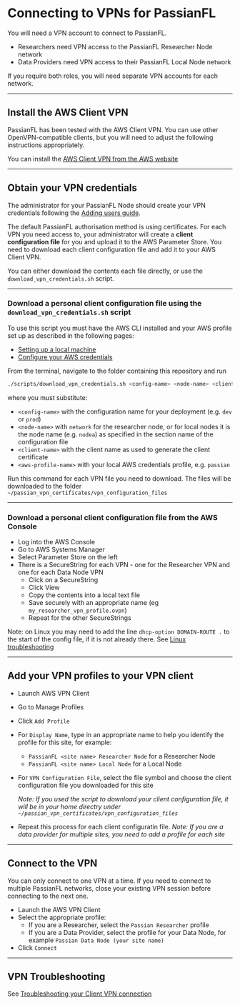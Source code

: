 # Connecting to VPNs for PassianFL

You will need a VPN account to connect to PassianFL.
- Researchers need VPN access to the PassianFL Researcher Node network
- Data Providers need VPN access to their PassianFL Local Node network

If you require both roles, you will need separate VPN accounts for each network.

---

## Install the AWS Client VPN

PassianFL has been tested with the AWS Client VPN.
You can use other OpenVPN-compatible clients, but you will need to adjust the following 
instructions appropriately. 

You can install the 
[AWS Client VPN from the AWS website](https://aws.amazon.com/vpn/client-vpn-download)

---

## Obtain your VPN credentials

The administrator for your PassianFL Node should create your VPN
credentials following the [Adding users guide](adding-users.md).

The default PassianFL authorisation method is using certificates. For each VPN you need access to, 
your administrator will create a **client configuration file** for you and upload it to the AWS
Parameter Store. You need to download each client configuration file and add it to your AWS Client
VPN.

You can either download the contents each file directly, or use the `download_vpn_credentials.sh`
script.

---

### Download a personal client configuration file using the `download_vpn_credentials.sh` script

To use this script you must have the AWS CLI installed and your AWS profile set up as described in
the following pages:
- [Setting up a local machine](deployment-machine-setup.md)
- [Configure your AWS credentials](configure-aws-credentials.md)

From the terminal, navigate to the folder containing this repository and run
```bash
./scripts/download_vpn_credentials.sh <config-name> <node-name> <client-name> <aws-profile-name> 
```
where you must substitute:
- `<config-name>` with the configuration name for your deployment (e.g. `dev` or `prod`)
- `<node-name>` with `network` for the researcher node, or for local nodes it is the node name
(e.g. `nodea`) as specified in the section name of the configuration file
- `<client-name>` with the client name as used to generate the client certificate
- `<aws-profile-name>` with your local AWS credentials profile, e.g. `passian`  

Run this command for each VPN file you need to download. The files will be downloaded to 
the folder `~/passian_vpn_certificates/vpn_configuration_files`

---

### Download a personal client configuration file from the AWS Console

- Log into the AWS Console
- Go to AWS Systems Manager
- Select Parameter Store on the left
- There is a SecureString for each VPN - one for the Researcher VPN and one for each Data Node VPN
  - Click on a SecureString
  - Click View
  - Copy the contents into a local text file
  - Save securely with an appropriate name (eg `my_researcher_vpn_profile.ovpn`)
  - Repeat for the other SecureStrings

Note: on Linux you may need to add the line `dhcp-option DOMAIN-ROUTE .` to the start of the config 
file, if it is not already there.
See [Linux troubleshooting](https://docs.aws.amazon.com/vpn/latest/clientvpn-user/linux-troubleshooting.html)

---

## Add your VPN profiles to your VPN client
- Launch AWS VPN Client 
- Go to Manage Profiles
- Click `Add Profile`
- For `Display Name`, type in an appropriate name to help you identify the profile for this site, for example:
  - `PassianFL <site name> Researcher Node` for a Researcher Node
  - `PassianFL <site name> Local Node` for a Local Node
- For `VPN Configuration File`, select the file symbol and choose the client configuration file you downloaded for this site

  _Note: If you used the script to download your client configuration file, it will be in your home directry under `~/passian_vpn_certificates/vpn_configuration_files`_

- Repeat this process for each client configuratin file. _Note: If you are a data provider for multiple sites, you need to add a profile for each site_

----

## Connect to the VPN

You can only connect to one VPN at a time. If you need to connect to multiple PassianFL networks,
close your existing VPN session before connecting to the next one.  

- Launch the AWS VPN Client 
- Select the appropriate profile:
  - If you are a Researcher, select the `Passian Researcher` profile
  - If you are a Data Provider, select the profile for your Data Node, for example `Passian Data Node (your site name)`
- Click `Connect`

---

## VPN Troubleshooting

See [Troubleshooting your Client VPN connection](https://docs.aws.amazon.com/vpn/latest/clientvpn-user/linux-troubleshooting.htmlhttps://docs.aws.amazon.com/vpn/latest/clientvpn-user/troubleshooting.html)
